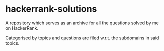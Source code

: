 # hackerrank-solutions

A repository which serves as an archive for all the questions solved by me on HackerRank.

Categorised by topics and questions are filed w.r.t. the subdomains in said topics. 
